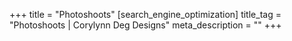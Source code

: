 +++
title = "Photoshoots"
[search_engine_optimization]
title_tag = "Photoshoots | Corylynn Deg Designs"
meta_description = ""
+++